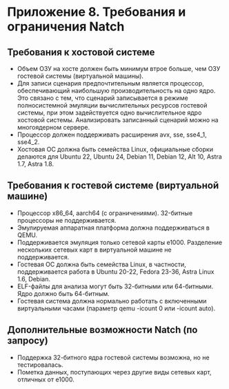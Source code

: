 <div style="page-break-before:always;">
</div>

# <a name="app_requirements"></a>Приложение 8. Требования и ограничения Natch

## Требования к хостовой системе

* Объем ОЗУ на хосте должен быть минимум втрое больше, чем ОЗУ гостевой системы (виртуальной машины).
* Для записи сценария предпочтительным является процессор, обеспечивающий наибольшую производительность на одно ядро.
  Это связано с тем, что сценарий записывается в режиме полносистемной эмуляции вычислительных ресурсов гостевой системы,
  при этом задействуется одно вычислительное ядро хостовой системы. Анализировать записанный сценарий можно на многоядерном сервере.
* Процессор должен поддерживать расширения avx, sse, sse4_1, sse4_2.
* Хостовая ОС должна быть семейства Linux, официальные сборки делаются для Ubuntu 22, Ubuntu 24, Debian 11, Debian 12, Alt 10, Astra 1.7, Astra 1.8.

## Требования к гостевой системе (виртуальной машине)

* Процессор x86_64, aarch64 (с ограничениями). 32-битные процессоры не поддерживается.
* Эмулируемая аппаратная платформа должна поддерживаться в QEMU.
* Поддерживается эмуляция только сетевой карты e1000. Разделение нескольких сетевых карт в виртуальной машине не поддерживается.
* Гостевая ОС должна быть семейства Linux, в частности, поддерживается работа в Ubuntu 20-22, Fedora 23-36, Astra Linux 1.6, Debian.
* ELF-файлы для анализа могут быть 32-битными или 64-битными. Ядро должно быть 64-битным.
* Гостевая система должна нормально работать с включенными виртуальными часами (параметр qemu -icount 0 или -icount auto).

## Дополнительные возможности Natch (по запросу)

* Поддержка 32-битного ядра гостевой системы возможна, но не тестировалась.
* Пометка данных, поступающих через другие виды сетевых карт, отличных от e1000.

